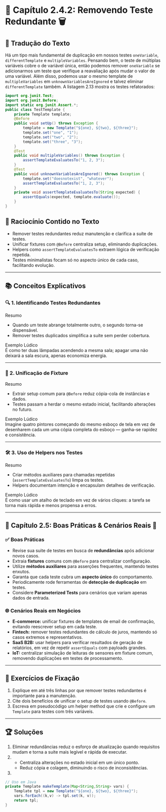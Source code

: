 # 📘 Capítulo 2.4.2: Removendo Teste Redundante 🗑️

## 📝 Tradução do Texto

Há um tipo mais fundamental de duplicação em nossos testes `oneVariable`, `differentTemplate` e `multipleVariables`. Pensando bem, o teste de múltiplas variáveis cobre o de variável única, então podemos remover `oneVariable` se adicionarmos um teste que verifique a reavaliação após mudar o valor de uma variável. Além disso, podemos usar o mesmo template de `multipleVariables` em `unknownVariablesAreIgnored` e talvez eliminar `differentTemplate` também. A listagem 2.13 mostra os testes refatorados:

```java  
import org.junit.Test;  
import org.junit.Before;  
import static org.junit.Assert.*;  
public class TestTemplate {  
    private Template template;  
    @Before  
    public void setUp() throws Exception {  
        template = new Template("${one}, ${two}, ${three}");  
        template.set("one", "1");                             
        template.set("two", "2");                             
        template.set("three", "3");                           
    }  
    @Test  
    public void multipleVariables() throws Exception {  
        assertTemplateEvaluatesTo("1, 2, 3");        
    }  
    @Test  
    public void unknownVariablesAreIgnored() throws Exception {  
        template.set("doesnotexist", "whatever");  
        assertTemplateEvaluatesTo("1, 2, 3");       
    }  
    private void assertTemplateEvaluatesTo(String expected) {  
        assertEquals(expected, template.evaluate());  
    }  
}  
```

## 🧠 Raciocínio Contido no Texto

- Remover testes redundantes reduz manutenção e clarifica a suíte de testes.  
- Unificar fixtures com `@Before` centraliza setup, eliminando duplicações.  
- Helpers como `assertTemplateEvaluatesTo` extraem lógica de verificação repetida.  
- Testes minimalistas focam só no aspecto único de cada caso, facilitando evolução.

---

## 📚 Conceitos Explicativos

### 🔍 1. Identificando Testes Redundantes  
Resumo  
- Quando um teste abrange totalmente outro, o segundo torna-se dispensável.  
- Remover testes duplicados simplifica a suite sem perder cobertura.

Exemplo Lúdico  
É como ter duas lâmpadas acendendo a mesma sala; apagar uma não deixará a sala escura, apenas economiza energia.

---

### 🧩 2. Unificação de Fixture  
Resumo  
- Extrair setup comum para `@Before` reduz cópia-cola de instâncias e dados.  
- Testes passam a herdar o mesmo estado inicial, facilitando alterações no futuro.

Exemplo Lúdico  
Imagine quatro pintores começando do mesmo esboço de tela em vez de desenharem cada um uma cópia completa do esboço — ganha-se rapidez e consistência.

---

### 🛠️ 3. Uso de Helpers nos Testes  
Resumo  
- Criar métodos auxiliares para chamadas repetidas (`assertTemplateEvaluatesTo`) limpa os testes.  
- Helpers documentam intenção e encapsulam detalhes de verificação.

Exemplo Lúdico  
É como usar um atalho de teclado em vez de vários cliques: a tarefa se torna mais rápida e menos propensa a erros.

---

## 💼 Capítulo 2.5: Boas Práticas & Cenários Reais 🌟

### ✅ Boas Práticas

- Revise sua suite de testes em busca de **redundâncias** após adicionar novos casos.  
- Extraia **fixtures** comuns com `@Before` para centralizar configuração.  
- Utilize **métodos auxiliares** para asserções frequentes, mantendo testes enxutos.  
- Garanta que cada teste cubra um **aspecto único** do comportamento.  
- Periodicamente rode ferramentas de **detecção de duplicação** em testes.  
- Considere **Parameterized Tests** para cenários que variam apenas dados de entrada.

### 🌐 Cenários Reais em Negócios

- **E-commerce:** unificar fixtures de templates de email de confirmação, evitando reescrever setup em cada teste.  
- **Fintech:** remover testes redundantes de cálculo de juros, mantendo só casos extremos e representativos.  
- **SaaS B2B:** usar helpers para verificar resultados de geração de relatórios, em vez de repetir `assertEquals` com payloads grandes.  
- **IoT:** centralizar simulação de leituras de sensores em fixture comum, removendo duplicações em testes de processamento.

---

## 📝 Exercícios de Fixação

1. Explique em até três linhas por que remover testes redundantes é importante para a manutenção.  
2. Cite dois benefícios de unificar o setup de testes usando `@Before`.  
3. Escreva em pseudocódigo um helper method que crie e configure um `Template` para testes com três variáveis.

---

## 🏆 Soluções

1. Eliminar redundâncias reduz o esforço de atualização quando requisitos mudam e torna a suite mais legível e rápida de executar.  
2.  
   - Centraliza alterações no estado inicial em um único ponto.  
   - Reduz cópia e colagem, diminuindo o risco de inconsistências.  
3.  
```java
// Uso em Java
private Template makeTemplate(Map<String,String> vars) {
    Template tpl = new Template("${one}, ${two}, ${three}");
    vars.forEach((k,v) -> tpl.set(k, v));
    return tpl;
}
